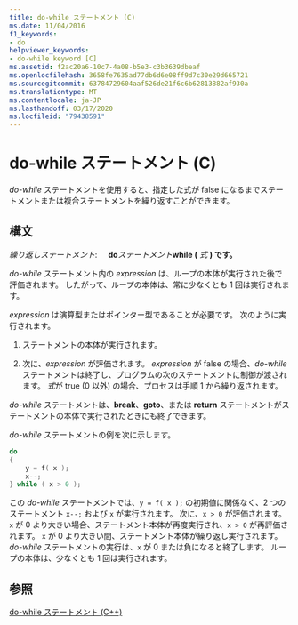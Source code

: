 ```yaml
---
title: do-while ステートメント (C)
ms.date: 11/04/2016
f1_keywords:
- do
helpviewer_keywords:
- do-while keyword [C]
ms.assetid: f2ac20a6-10c7-4a08-b5e3-c3b3639dbeaf
ms.openlocfilehash: 3658fe7635ad77db6d6e08ff9d7c30e29d665721
ms.sourcegitcommit: 63784729604aaf526de21f6c6b62813882af930a
ms.translationtype: MT
ms.contentlocale: ja-JP
ms.lasthandoff: 03/17/2020
ms.locfileid: "79438591"
---
```

# <a name="do-while-statement-c"></a>do-while ステートメント (C)

*do-while* ステートメントを使用すると、指定した式が false になるまでステートメントまたは複合ステートメントを繰り返すことができます。

## <a name="syntax"></a>構文

*繰り返しステートメント*: &nbsp;&nbsp;&nbsp;&nbsp;**do***ステートメント***while (** *式* **) です。**

*do-while* ステートメント内の *expression* は、ループの本体が実行された後で評価されます。 したがって、ループの本体は、常に少なくとも 1 回は実行されます。

*expression* は演算型またはポインター型であることが必要です。 次のように実行されます。

1. ステートメントの本体が実行されます。

1. 次に、*expression* が評価されます。 *expression* が false の場合、*do-while* ステートメントは終了し、プログラムの次のステートメントに制御が渡されます。 *式*が true (0 以外) の場合、プロセスは手順 1 から繰り返されます。

*do-while* ステートメントは、**break**、**goto**、または **return** ステートメントがステートメントの本体で実行されたときにも終了できます。

*do-while* ステートメントの例を次に示します。

```C
do
{
    y = f( x );
    x--;
} while ( x > 0 );
```

この *do-while* ステートメントでは、`y = f( x );` の初期値に関係なく、2 つのステートメント `x--;` および `x` が実行されます。 次に、`x > 0` が評価されます。 `x` が 0 より大きい場合、ステートメント本体が再度実行され、`x > 0` が再評価されます。 `x` が 0 より大きい間、ステートメント本体が繰り返し実行されます。 *do-while* ステートメントの実行は、`x` が 0 または負になると終了します。 ループの本体は、少なくとも 1 回は実行されます。

## <a name="see-also"></a>参照

[do-while ステートメント (C++)](../cpp/do-while-statement-cpp.md)
